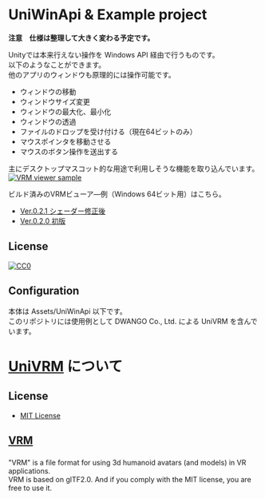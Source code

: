 # UniWinApi & Example project

**注意　仕様は整理して大きく変わる予定です。**


Unityでは本来行えない操作を Windows API 経由で行うものです。  
以下のようなことができます。  
他のアプリのウィンドウも原理的には操作可能です。

* ウィンドウの移動
* ウィンドウサイズ変更
* ウィンドウの最大化、最小化
* ウィンドウの透過
* ファイルのドロップを受け付ける（現在64ビットのみ）
* マウスポインタを移動させる
* マウスのボタン操作を送出する

主にデスクトップマスコット的な用途で利用しそうな機能を取り込んでいます。
[![VRM viewer sample](http://img.youtube.com/vi/EETQxzzv4uY/0.jpg)](http://www.youtube.com/watch?v=EETQxzzv4uY "UniWinApi VRM viewer sample")

ビルド済みのVRMビューア―例（Windows 64ビット用）はこちら。  
* [Ver.0.2.1 シェーダー修正後](https://github.com/kirurobo/UniWinApi/releases/download/v0.2.1/UniWinApiVrmViewer_x64_v0.2.1.zip)
* [Ver.0.2.0 初版](https://github.com/kirurobo/UniWinApi/releases/download/v0.2.0/UniWinApiVrmViewer_x64.zip)


## License

[![CC0](http://i.creativecommons.org/p/zero/1.0/88x31.png "CC0")](http://creativecommons.org/publicdomain/zero/1.0/deed.ja)

## Configuration

本体は Assets/UniWinApi 以下です。  
このリポジトリには使用例として DWANGO Co., Ltd. による UniVRM を含んでいます。


# [UniVRM](https://github.com/dwango/UniVRM/releases) について

## License

* [MIT License](Assets/VRM/LICENSE.txt)

## [VRM](https://dwango.github.io/vrm/)
###
"VRM" is a file format for using 3d humanoid avatars (and models) in VR applications.  
VRM is based on glTF2.0. And if you comply with the MIT license, you are free to use it.  
